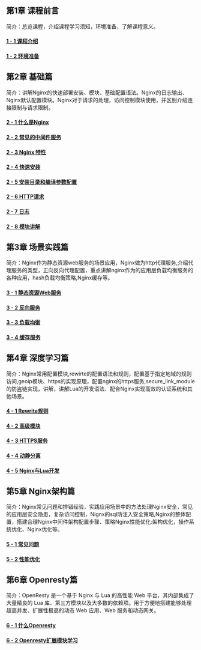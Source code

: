 ## 第1章 课程前言  

简介：总览课程，介绍课程学习须知，环境准备，了解课程意义。  

####  [1 - 1 课程介绍](/docs/golang_tutorial_01.md)   
####  [1 - 2 环境准备](/docs/golang_tutorial_01.md)     

## 第2章 基础篇  

简介：讲解Nginx的快速部署安装、模块、基础配置语法。Nginx的日志输出、Nginx默认配置模块。Nginx对于请求的处理，访问控制模块使用，并区别介绍连接限制与请求限制。  

####  [2 - 1 什么是Nginx](/docs/golang_tutorial_01.md)   
####  [2 - 2 常见的中间件服务](/docs/golang_tutorial_01.md)   
####  [2 - 3 Nginx 特性](/docs/golang_tutorial_01.md)   
####  [2 - 4 快速安装](/docs/golang_tutorial_01.md)   
####  [2 - 5 安装目录和编译参数配置](/docs/golang_tutorial_01.md)   
####  [2 - 6 HTTP请求](/docs/golang_tutorial_01.md)   
####  [2 - 7 日志](/docs/golang_tutorial_01.md)   
####  [2 - 8 模块讲解](/docs/golang_tutorial_01.md)   

## 第3章 场景实践篇  

简介：Nginx作为静态资源web服务的场景应用，Nginx做为http代理服务,介绍代理服务的类型，正向反向代理配置，重点讲解nginx作为的应用层负载均衡服务的各种应用，hash负载均衡策略,Nginx缓存等。  

####  [3 - 1 静态资源Web服务](/docs/golang_tutorial_01.md)   
####  [3 - 2 反向服务](/docs/golang_tutorial_01.md)   
####  [3 - 3 负载均衡](/docs/golang_tutorial_01.md)   
####  [3 - 4 缓存服务](/docs/golang_tutorial_01.md)   

## 第4章 深度学习篇  

简介：Nginx常用配置模块,rewirte的配置语法和规则，配置基于指定地域的规则访问,geoip模块、https的实现原理，配置nginx的https服务,secure_link_module的防盗链实现，讲解，讲解Lua的开发语法、配合Nginx实现高效的认证系统和其他场景。  

####  [4 - 1 Rewrite规则](/docs/golang_tutorial_01.md)   
####  [4 - 2 高级模块](/docs/golang_tutorial_01.md)   
####  [4 - 3 HTTPS服务](/docs/golang_tutorial_01.md)   
####  [4 - 4 动静分离](/docs/golang_tutorial_01.md)   
####  [4 - 5 Nginx与Lua开发](/docs/golang_tutorial_01.md)   

## 第5章 Nginx架构篇  

简介：Nginx常见问题和排错经验，实践应用场景中的方法处理Nginx安全，常见的应用层安全隐患，复杂访问控制，Nignx的sql防注入安全策略,Nginx的整体配置，搭建合理Nginx中间件架构配置步骤、策略Nginx性能优化:架构优化，操作系统优化、Nginx优化等。  

####  [5 - 1 常见问题](/docs/golang_tutorial_01.md)  
####  [5 - 2 性能优化](/docs/golang_tutorial_01.md)  

## 第6章 Openresty篇  

简介：OpenResty 是一个基于 Nginx 与 Lua 的高性能 Web 平台，其内部集成了大量精良的 Lua 库、第三方模块以及大多数的依赖项。用于方便地搭建能够处理超高并发、扩展性极高的动态 Web 应用、Web 服务和动态网关。  

####  [6 - 1 什么Openresty](/docs/golang_tutorial_01.md)  
####  [6 - 2 Openresty扩展模块学习](/docs/golang_tutorial_01.md)  
